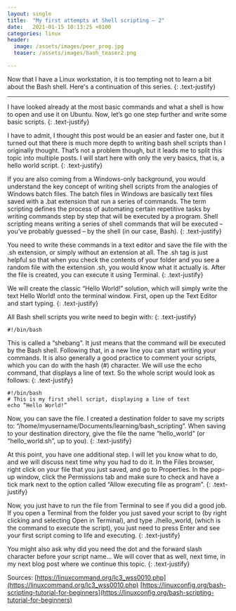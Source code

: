 ```yaml
---
layout: single
title:  "My first attempts at Shell scripting – 2"
date:   2021-01-15 10:13:25 +0100
categories: linux
header:
  image: /assets/images/peer_prog.jpg
  teaser: /assets/images/bash_teaser2.png

---
```


Now that I have a Linux workstation, it is too tempting not to learn a bit about the Bash shell. Here's a continuation of this series.
{: .text-justify}

---

I have looked already at the most basic commands and what a shell is how to open and use it on Ubuntu. Now, let’s go one step further and write some basic scripts. 
{: .text-justify}

I have to admit, I thought this post would be an easier and faster one, but it turned out that there is much more depth to writing bash shell scripts than I originally thought. That’s not a problem though, but it leads me to split this topic into multiple posts. I will start here with only the very basics, that is, a hello world script.
{: .text-justify}

If you are also coming from a Windows-only background, you would understand the key concept of writing shell scripts from the analogies of Windows batch files. The batch files in Windows are basically text files saved with a .bat extension that run a series of commands. The term scripting defines the process of automating certain repetitive tasks by writing commands step by step that will be executed by a program. Shell scripting means writing a series of shell commands that will be executed – you’ve probably guessed – by the shell (in our case, Bash).
{: .text-justify}

You need to write these commands in a text editor and save the file with the .sh extension, or simply without an extension at all. The .sh tag is just helpful so that when you check the contents of your folder and you see a random file with the extension .sh, you would know what it actually is. After the file is created, you can execute it using Terminal.
{: .text-justify}

We will create the classic “Hello World!” solution, which will simply write the text Hello World! onto the terminal window. First, open up the Text Editor and start typing.
{: .text-justify}

All Bash shell scripts you write need to begin with:
{: .text-justify}

```console
#!/bin/bash
```

This is called a “shebang”. It just means that the command will be executed by the Bash shell. Following that, in a new line you can start writing your commands. It is also generally a good practice to comment your scripts, which you can do with the hash (\#) character. We will use the echo command, that displays a line of text. So the whole script would look as follows:
{: .text-justify}

```console
#!/bin/bash 
# This is my first shell script, displaying a line of text
echo “Hello World!”
```

Now, you can save the file. I created a destination folder to save my scripts to: “/home/myusername/Documents/learning/bash\_scripting”. When saving to your destination directory, give the file the name “hello\_world” (or “hello_world.sh”, up to you). 
{: .text-justify}

At this point, you have one additional step. I will let you know what to do, and we will discuss next time why you had to do it. In the Files browser, right click on your file that you just saved, and go to Properties. In the pop-up window, click the Permissions tab and make sure to check and have a tick mark next to the option called “Allow executing file as program”. 
{: .text-justify}

Now, you just have to run the file from Terminal to see if you did a good job. If you open a Terminal from the folder you just saved your script to (by right clicking and selecting Open in Terminal), and type ./hello_world, (which is the command to execute the script), you just need to press Enter and see your first script coming to life and executing. 
{: .text-justify}

You might also ask why did you need the dot and the forward slash character before your script name… We will cover that as well, next time, in my next blog post where we continue this topic.
{: .text-justify}

Sources:
[https://linuxcommand.org/lc3_wss0010.php](https://linuxcommand.org/lc3_wss0010.php)
[https://linuxconfig.org/bash-scripting-tutorial-for-beginners](https://linuxconfig.org/bash-scripting-tutorial-for-beginners)


